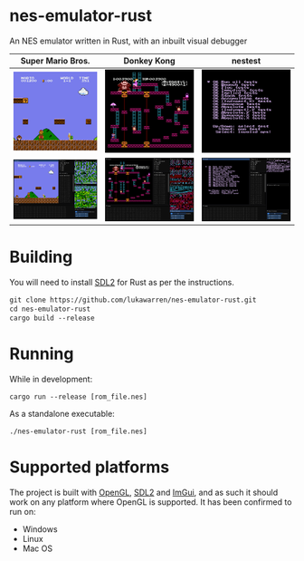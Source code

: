 # nes-emulator-rust
An NES emulator written in Rust, with an inbuilt visual debugger

| Super Mario Bros. | Donkey Kong | nestest |
| - | - | - |
![mario screenshot](screenshots/mario%20raw.png)|![donkey kong screenshot](screenshots/donkey%20kong%20raw.png)|![nestest screenshot](screenshots/tests%20raw.png)
![mario screenshot with debugger](screenshots/mario.png)|![donkey kong screenshot with debugger](screenshots/donkey%20kong.png)|![nestest screenshot with debugger](screenshots/tests.png)

# Building
You will need to install [SDL2](https://github.com/Rust-SDL2/rust-sdl2) for Rust as per the instructions.
```
git clone https://github.com/lukawarren/nes-emulator-rust.git
cd nes-emulator-rust
cargo build --release
```

# Running
While in development:
```
cargo run --release [rom_file.nes]
```

As a standalone executable:
```
./nes-emulator-rust [rom_file.nes]
```

# Supported platforms
The project is built with [OpenGL](https://github.com/glium/glium), [SDL2](https://github.com/Rust-SDL2/rust-sdl2) and [ImGui](https://github.com/michaelfairley/rust-imgui-sdl2), and
as such it should work on any platform where OpenGL is supported. It has been confirmed to run on:
* Windows
* Linux
* Mac OS
